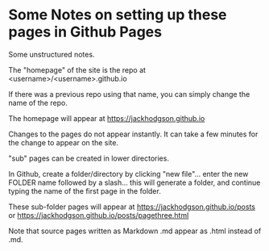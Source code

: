 # Some Notes on setting up these pages in Github Pages

Some unstructured notes.

The "homepage" of the site is the repo at \<username\>/\<username\>.github.io
  
  If there was a previous repo using that name, you can simply change the name of the repo.
  
  The homepage will appear at <https://jackhodgson.github.io>
  
  Changes to the pages do not appear instantly. It can take a few minutes for the change to appear on the site.
  
  "sub" pages can be created in lower directories.
  
  In Github, create a folder/directory by clicking "new file"... enter the new FOLDER name followed by a slash... this will generate a folder, and continue typing the name of the first page in the folder.
  
  These sub-folder pages will appear at <https://jackhodgson.github.io/posts> or <https://jackhodgson.github.io/posts/pagethree.html>
  
  Note that source pages written as Markdown .md appear as .html instead of .md.
  
